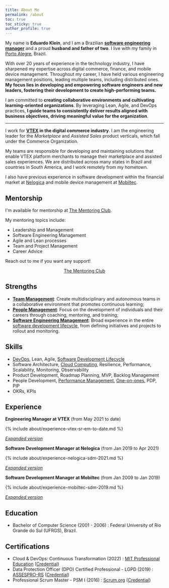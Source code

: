```yaml
---
title: About Me
permalink: /about
toc: true
toc_sticky: true
author_profile: true
---
```


My name is **Eduardo Klein**, and I am a Brazilian **[software engineering manager](/mgmt/sem/sem-role)** and a proud **husband and father of two**. I live with my family in [Porto Alegre](https://en.wikipedia.org/wiki/Porto_Alegre), Brazil.

With over 20 years of experience in the technology industry, I have sharpened my expertise across digital commerce, finance, and mobile device management. Throughout my career, I have held various engineering management positions, leading multiple teams, including distributed ones. **My focus lies in developing and empowering software engineers and new leaders, fostering their development to create high-performing teams.**

I am committed to **creating collaborative environments and cultivating learning-oriented organizations**. By leveraging Lean, Agile, and DevOps practices, **I guide teams to consistently deliver results aligned with business objectives, driving meaningful value for the organization**.

<!-- Com mais de 20 anos de experiência na indústria de tecnologia, aperfeiçoei minha expertise em comércio digital, finanças e gerenciamento de dispositivos móveis. Ao longo da minha carreira, ocupei várias posições de gestão de engenharia, liderando múltiplas equipes, incluindo equipes distribuídas. Meu foco está no desenvolvimento e empoderamento de engenheiros de software e novos líderes, promovendo seu desenvolvimento para criar equipes de alto desempenho. -->

<!-- Sou comprometido em criar ambientes colaborativos e cultivar organizações orientadas para o aprendizado. Através do uso de práticas Lean, Agile e DevOps, guio as equipes para entregar resultados consistentemente alinhados com os objetivos de negócio, gerando valor significativo para a organização. -->

---

I work for **[VTEX](/about/vtex) in the digital commerce industry**. I am the engineering leader for the *Marketplace* and *Assisted Sales* product verticals, which fall under the Commerce Organization.

My teams are responsible for developing and maintaining solutions that enable VTEX platform merchants to manage their marketplace and assisted sales experiences. We are distributed across many states in Brazil and countries in South America, and I work remotely from my hometown.

I also have previous experience in software development within the financial market at [Nelogica](/about/nelogica) and mobile device management at [Mobiltec](/about/mobiltec).

## Mentorship

<p>I'm available for mentorship at <a rel="me" href="https://www.mentoring-club.com/the-mentors/eduardo-klein" target="_blank">The Mentoring Club</a>.</p>

My mentoring topics include:

- Leadership and Management
- Software Engineering Management
- Agile and Lean processes
- Team and Project Management
- Career Advice

Reach out to me if you want any support!

<p style="text-align: center;"><a rel="me" class="btn btn--primary" href="https://www.mentoring-club.com/the-mentors/eduardo-klein" target="_blank">The Mentoring Club</a></p>

## Strengths

- **[Team Management](/mgmt/team)**: Create multidisciplinary and autonomous teams in a collaborative environment that promotes continuous learning;
- **[People Management](/mgmt/people/)**: Focus on the development of individuals and their careers through coaching, mentoring, and training;
- **[Software Engineering Management](/mgmt/sem/)**: Broad experience in the entire [software development lifecycle](/swe/sdlc), from defining initiatives and projects to rollout and monitoring.

## Skills

- [DevOps](/swe/devops), Lean, Agile, [Software Development Lifecycle](/swe/sdlc)
- Software Architecture, [Cloud Computing](swe/cloud-computing), Resilience, Performance, Scalability, Monitoring, Observability
- Product Development, Roadmap Planning, MVP, Backlog Management
- People Development, [Performance Management](/mgmt/people/performance), [One-on-ones](/mgmt/people/one-on-ones), PDP, PIP
- OKRs, KPIs

## Experience

**Engineering Manager at VTEX** <nobr>(from May 2021 to date)</nobr>

{% include about/experience-vtex-sr-em-to-date.md %}

*[Expanded version](/about/vtex)*

**Software Development Manager at Nelogica** <nobr>(from Jan 2019 to Apr 2021)</nobr>

{% include about/experience-nelogica-sdm-2021.md %}

*[Expanded version](/about/nelogica)*

**Software Development Manager at Mobiltec** <nobr>(from Jan 2009 to Jan 2019)</nobr>

{% include about/experience-mobiltec-sdm-2019.md %}

*[Expanded version](/about/mobiltec)*

## Education

- Bachelor of Computer Science (2001 - 2006)
: Federal University of Rio Grande do Sul (UFRGS), Brazil.

## Certifications

- Cloud & DevOps: Continuous Transformation (2022)
: [MIT Professional Education](https://professionalprograms.mit.edu/) ([Credential](https://www.credential.net/abe5612a-79b9-4462-a562-88f77211fefd))
- Data Protection Officer (DPO) Certified Professional - LGPD (2019)
: [ASSESPRO-RS](https://www.assespro-rs.org.br/) ([Credential](https://badgr.io/public/assertions/nAx5jBpqQTOpMDpV1OvYeg))
- Professional Scrum Master - PSM I (2016)
: [Scrum.org](https://scrum.org/) ([Credential](https://www.scrum.org/user/167525))